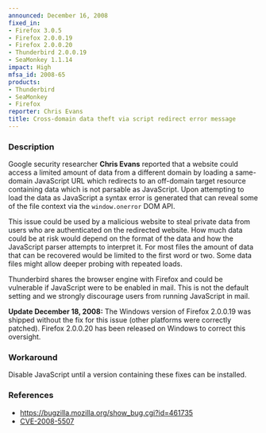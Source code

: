 ```yaml
---
announced: December 16, 2008
fixed_in:
- Firefox 3.0.5
- Firefox 2.0.0.19
- Firefox 2.0.0.20
- Thunderbird 2.0.0.19
- SeaMonkey 1.1.14
impact: High
mfsa_id: 2008-65
products:
- Thunderbird
- SeaMonkey
- Firefox
reporter: Chris Evans
title: Cross-domain data theft via script redirect error message
---
```


<h3>Description</h3>

<p>Google security researcher <strong>Chris Evans</strong> reported that a
website could access a limited amount of data from a different domain by
loading a same-domain JavaScript URL which redirects to an off-domain
target  resource containing data
which is not parsable as JavaScript.  Upon attempting to load the data as
JavaScript a syntax error is generated that can reveal some of the file
context via the <code>window.onerror</code> DOM API.</p>

<p>This issue could be used by a malicious website to steal private data
from users who are authenticated on the redirected website. How much
data could be at risk would depend on the format of the data and how
the JavaScript parser attempts to interpret it. For most files the
amount of data that can be recovered would be limited to the first
word or two. Some data files might allow deeper probing with
repeated loads.</p>

<p class="note">Thunderbird shares the browser engine with Firefox and
could be vulnerable if JavaScript were to be enabled in mail. This is
not the default setting and we strongly discourage users from running
JavaScript in mail.</p>

<p><b>Update December 18, 2008:</b> The Windows version of Firefox
2.0.0.19 was shipped without the fix for this issue (other platforms
were correctly patched). Firefox 2.0.0.20 has been released on Windows
to correct this oversight.</p>

<h3>Workaround</h3>

<p>Disable JavaScript until a version containing these fixes can be
installed.</p>

<h3>References</h3>

<ul>
  <li><a href="https://bugzilla.mozilla.org/show_bug.cgi?id=461735">https://bugzilla.mozilla.org/show_bug.cgi?id=461735</a></li>
  <li><a class="ex-ref" href="http://cve.mitre.org/cgi-bin/cvename.cgi?name=CVE-2008-5507">CVE-2008-5507</a></li>
</ul>




